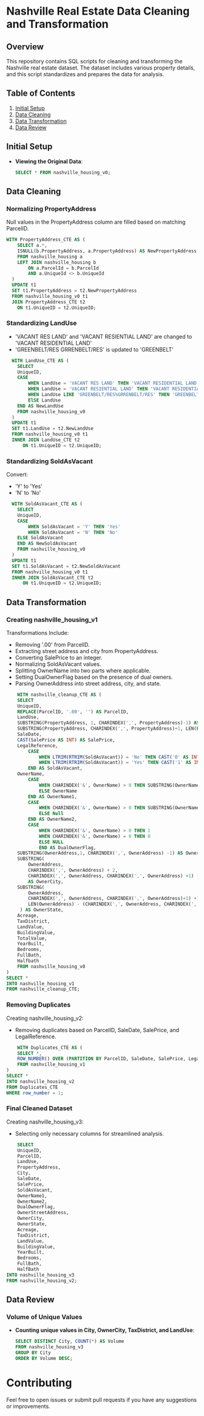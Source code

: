# Nashville Real Estate Data Cleaning and Transformation

## Overview
This repository contains SQL scripts for cleaning and transforming the Nashville real estate dataset. The dataset includes various property details, and this script standardizes and prepares the data for analysis.

## Table of Contents
1. [Initial Setup](#initial-setup)
2. [Data Cleaning](#data-cleaning)
3. [Data Transformation](#data-transformation)
4. [Data Review](#data-review)

## Initial Setup
- **Viewing the Original Data**:
  ```sql
  SELECT * FROM nashville_housing_v0;

## Data Cleaning
### Normalizing PropertyAddress
Null values in the PropertyAddress column are filled based on matching ParcelID.
```sql
WITH PropertyAddress_CTE AS (
    SELECT a.*,
    ISNULL(b.PropertyAddress, a.PropertyAddress) AS NewPropertyAddress
    FROM nashville_housing a
    LEFT JOIN nashville_housing b 
        ON a.ParcelId = b.ParcelId
        AND a.UniqueId <> b.UniqueId
  )
  UPDATE t1
  SET t1.PropertyAddress = t2.NewPropertyAddress
  FROM nashville_housing_v0 t1
  JOIN PropertyAddress_CTE t2
    ON t1.UniqueID = t2.UniqueID;
```

### Standardizing LandUse
- 'VACANT RES LAND' and 'VACANT RESIENTIAL LAND' are changed to 'VACANT RESIDENTIAL LAND'
- 'GREENBELT/RES GRRENBELT/RES' is updated to 'GREENBELT'
``` sql
  WITH LandUse_CTE AS (
    SELECT
    UniqueID,
    CASE 
        WHEN LandUse = 'VACANT RES LAND' THEN 'VACANT RESIDENTIAL LAND'
        WHEN LandUse = 'VACANT RESIENTIAL LAND' THEN 'VACANT RESIDENTIAL LAND'
        WHEN LandUse LIKE 'GREENBELT/RES%GRRENBELT/RES' THEN 'GREENBELT'
        ElSE LandUse
    END AS NewLandUse
    FROM nashville_housing_v0
  )
  UPDATE t1
  SET t1.LandUse = t2.NewLandUse
  FROM nashville_housing_v0 t1
  INNER JOIN LandUse_CTE t2
      ON t1.UniqueID = t2.UniqueID;
```

### Standardizing SoldAsVacant
Convert:
- 'Y' to 'Yes'
- 'N' to 'No'
``` sql
  WITH SoldAsVacant_CTE AS (
    SELECT
    UniqueID,
    CASE
        WHEN SoldAsVacant = 'Y' THEN 'Yes'
        WHEN SoldAsVacant = 'N' THEN 'No'
    ELSE SoldAsVacant
    END AS NewSoldAsVacant
    FROM nashville_housing_v0
  )
  UPDATE t1
  SET t1.SoldAsVacant = t2.NewSoldAsVacant
  FROM nashville_housing_v0 t1
  INNER JOIN SoldAsVacant_CTE t2
      ON t1.UniqueID = t2.UniqueID;
```

## Data Transformation
### Creating nashville_housing_v1
Transformations Include:
- Removing '.00' from ParcelID.
- Extracting street address and city from PropertyAddress.
- Converting SalePrice to an integer.
- Normalizing SoldAsVacant values.
- Splitting OwnerName into two parts where applicable.
- Setting DualOwnerFlag based on the presence of dual owners.
- Parsing OwnerAddress into street address, city, and state.
``` sql
    WITH nashville_cleanup_CTE AS (
    SELECT 
    UniqueID,
    REPLACE(ParcelID, '.00', '') AS ParcelID,
    LandUse,
    SUBSTRING(PropertyAddress, 1, CHARINDEX(',', PropertyAddress)-1) AS PropertyAddress,
    SUBSTRING(PropertyAddress, CHARINDEX(',', PropertyAddress)+1, LEN(PropertyAddress)) AS City,
    SaleDate,
    CAST(SalePrice AS INT) AS SalePrice,
    LegalReference,
        CASE 
            WHEN LTRIM(RTRIM(SoldAsVacant)) = 'No' THEN CAST('0' AS INT)
            WHEN LTRIM(RTRIM(SoldAsVacant)) = 'Yes' THEN CAST('1' AS INT)
        END AS SoldAsVacant,
    OwnerName,
        CASE 
            WHEN CHARINDEX('&', OwnerName) > 0 THEN SUBSTRING(OwnerName, 1, CHARINDEX('&', OwnerName)-1)
            ELSE OwnerName
        END AS OwnerName1,
        CASE 
            WHEN CHARINDEX('&', OwnerName) > 0 THEN SUBSTRING(OwnerName, CHARINDEX('&', OwnerName)+1, LEN(OwnerName)) 
            ELSE Null
        END AS OwnerName2,
        CASE
            WHEN CHARINDEX('&', OwnerName) > 0 THEN 1 
            WHEN CHARINDEX('&', OwnerName) = 0 THEN 0
            ELSE NULL
            END AS DualOwnerFlag,
    SUBSTRING(OwnerAddress,1, CHARINDEX(',', OwnerAddress) -1) AS OwnerStreetAddress,
    SUBSTRING(
        OwnerAddress, 
        CHARINDEX(',', OwnerAddress) + 2, 
        CHARINDEX(',', OwnerAddress, CHARINDEX(',', OwnerAddress) +1) - CHARINDEX(',', OwnerAddress) - 2) 
        AS OwnerCity,
    SUBSTRING(
        OwnerAddress, 
        CHARINDEX(',', OwnerAddress, CHARINDEX(',', OwnerAddress)+1) +1,
        LEN(OwnerAddress) - (CHARINDEX(',', OwnerAddress, CHARINDEX(',', OwnerAddress) + 1))
     ) AS OwnerState,
    Acreage,
    TaxDistrict,
    LandValue,
    BuildingValue,
    TotalValue,
    YearBuilt,
    Bedrooms,
    FullBath,
    Halfbath
    FROM nashville_housing_v0
)
SELECT *
INTO nashville_housing_v1
FROM nashville_cleanup_CTE;
```

### Removing Duplicates
Creating nashville_housing_v2:
- Removing duplicates based on ParcelID, SaleDate, SalePrice, and LegalReference.
``` sql
    WITH Duplicates_CTE AS (
    SELECT *,
    ROW_NUMBER() OVER (PARTITION BY ParcelID, SaleDate, SalePrice, LegalReference  ORDER BY UniqueID) AS row_number
    FROM nashville_housing_v1
)
SELECT *
INTO nashville_housing_v2
FROM Duplicates_CTE
WHERE row_number = 1;
```

### Final Cleaned Dataset
Creating nashville_housing_v3:
- Selecting only necessary columns for streamlined analysis.
``` sql
    SELECT 
    UniqueID,
    ParcelID,
    LandUse,
    PropertyAddress,
    City,
    SaleDate,
    SalePrice,
    SoldAsVacant,
    OwnerName1,
    OwnerName2, 
    DualOwnerFlag,
    OwnerStreetAddress,
    OwnerCity,
    OwnerState,
    Acreage,
    TaxDistrict,
    LandValue,
    BuildingValue,
    YearBuilt,
    Bedrooms,
    FullBath,
    HalfBath
INTO nashville_housing_v3
FROM nashville_housing_v2;
```

## Data Review
### Volume of Unique Values
- **Counting unique values in City, OwnerCity, TaxDistrict, and LandUse**:
  ```sql
  SELECT DISTINCT City, COUNT(*) AS Volume
  FROM nashville_housing_v3
  GROUP BY City
  ORDER BY Volume DESC;

# Contributing
Feel free to open issues or submit pull requests if you have any suggestions or improvements.
